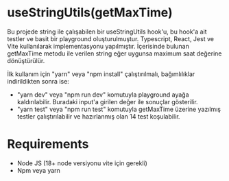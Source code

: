 # useStringUtils(getMaxTime)

Bu projede string ile çalışabilen bir useStringUtils hook'u, bu hook'a ait testler ve basit bir playground oluşturulmuştur. Typescript, React, Jest ve Vite kullanılarak implementasyonu yapılmıştır. İçerisinde bulunan getMaxTime metodu ile verilen string eğer uygunsa maximum saat değerine dönüştürülür.

İlk kullanım için "yarn" veya "npm install" çalıştırılmalı, bağımlılıklar indirildikten sonra ise:

- "yarn dev" veya "npm run dev" komutuyla playground ayağa kaldırılabilir. Buradaki input'a girilen değer ile sonuçlar gösterilir.
- "yarn test" veya "npm run test" komutuyla getMaxTime üzerine yazılmış testler çalıştırılabilir ve hazırlanmış olan 14 test koşulabilir.

# Requirements

- Node JS (18+ node versiyonu vite için gerekli)
- Npm veya yarn
